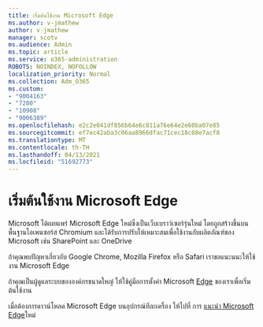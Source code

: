 ```yaml
---
title: เริ่มต้นใช้งาน Microsoft Edge
ms.author: v-jmathew
author: v-jmathew
manager: scotv
ms.audience: Admin
ms.topic: article
ms.service: o365-administration
ROBOTS: NOINDEX, NOFOLLOW
localization_priority: Normal
ms.collection: Adm_O365
ms.custom:
- "9004163"
- "7280"
- "10908"
- "9006389"
ms.openlocfilehash: e2c2e041df856b64e6c811a76e64e2e60ba07e85
ms.sourcegitcommit: ef7ec42aba3c06aa8966dfac71cec18c08e7acf8
ms.translationtype: MT
ms.contentlocale: th-TH
ms.lasthandoff: 04/13/2021
ms.locfileid: "51692773"
---
```

# <a name="start-using-microsoft-edge"></a>เริ่มต้นใช้งาน Microsoft Edge

Microsoft ได้เผยแพร่ Microsoft Edge ใหม่ซึ่งเป็นเว็บเบราว์เซอร์รุ่นใหม่ โดยถูกสร้างขึ้นบนพื้นฐานโอเพนซอร์ส Chromium และได้รับการปรับให้เหมาะสมเพื่อใช้งานกับผลิตภัณฑ์ของ Microsoft เช่น SharePoint และ OneDrive

ถ้าคุณพบปัญหาเกี่ยวกับ Google Chrome, Mozilla Firefox หรือ Safari เราขอแนะนนะให้ใช้งาน Microsoft Edge

ถ้าคุณเป็นผู้ดูแลระบบขององค์กรขนาดใหญ่ ให้ใช้คู่มือการตั้งค่า Microsoft [Edge](https://go.microsoft.com/fwlink/?linkid=2142423) ของเราเพื่อเริ่มต้นใช้งาน

เมื่อต้องการดาวน์โหลด Microsoft Edge บนอุปกรณ์ทีละเครื่อง ให้ไปที่ การ [แนะนํา Microsoft Edge](https://go.microsoft.com/fwlink/?linkid=2141049)ใหม่
